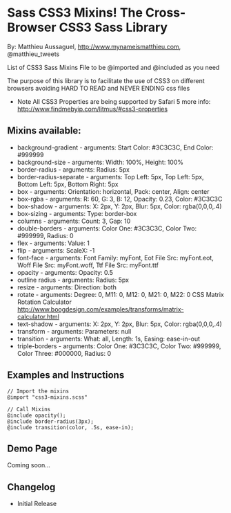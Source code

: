 # Sass CSS3 Mixins! The Cross-Browser CSS3 Sass Library

By: Matthieu Aussaguel, http://www.mynameismatthieu.com, @matthieu_tweets

List of CSS3 Sass Mixins File to be @imported and @included as you need

The purpose of this library is to facilitate the use of CSS3 on different browsers avoiding HARD TO READ and NEVER
ENDING css files

* Note
All CSS3 Properties are being supported by Safari 5
more info: http://www.findmebyip.com/litmus/#css3-properties

## Mixins available:

  -   background-gradient     - arguments: Start Color: #3C3C3C, End Color: #999999
  -   background-size         - arguments: Width: 100%, Height: 100%
  -   border-radius           - arguments: Radius: 5px
  -   border-radius-separate  - arguments: Top Left: 5px, Top Left: 5px, Bottom Left: 5px, Bottom Right: 5px
  -   box                     - arguments: Orientation: horizontal, Pack: center, Align: center
  -   box-rgba                - arguments: R: 60, G: 3, B: 12, Opacity: 0.23, Color: #3C3C3C
  -   box-shadow              - arguments: X: 2px, Y: 2px, Blur: 5px, Color: rgba(0,0,0,.4)
  -   box-sizing              - arguments: Type: border-box
  -   columns                 - arguments: Count: 3, Gap: 10
  -   double-borders          - arguments: Color One: #3C3C3C, Color Two: #999999, Radius: 0
  -   flex                    - arguments: Value: 1
  -   flip                    - arguments: ScaleX: -1
  -   font-face               - arguments: Font Family: myFont, Eot File Src: myFont.eot, Woff File Src: myFont.woff, Ttf File Src: myFont.ttf
  -   opacity                 - arguments: Opacity: 0.5
  -   outline radius          - arguments: Radius: 5px
  -   resize                  - arguments: Direction: both
  -   rotate                  - arguments: Degree: 0, M11: 0, M12: 0, M21: 0, M22: 0
  CSS Matrix Rotation Calculator http://www.boogdesign.com/examples/transforms/matrix-calculator.html
  -   text-shadow             - arguments: X: 2px, Y: 2px, Blur: 5px, Color: rgba(0,0,0,.4)
  -   transform               - arguments: Parameters: null
  -   transition              - arguments: What: all, Length: 1s, Easing: ease-in-out
  -   triple-borders          - arguments: Color One: #3C3C3C, Color Two: #999999, Color Three: #000000, Radius: 0

## Examples and Instructions
	// Import the mixins
	@import "css3-mixins.scss"

	// Call Mixins
	@include opacity();
	@include border-radius(3px); 
	@include transition(color, .5s, ease-in); 

## Demo Page

Coming soon...


## Changelog

* Initial Release